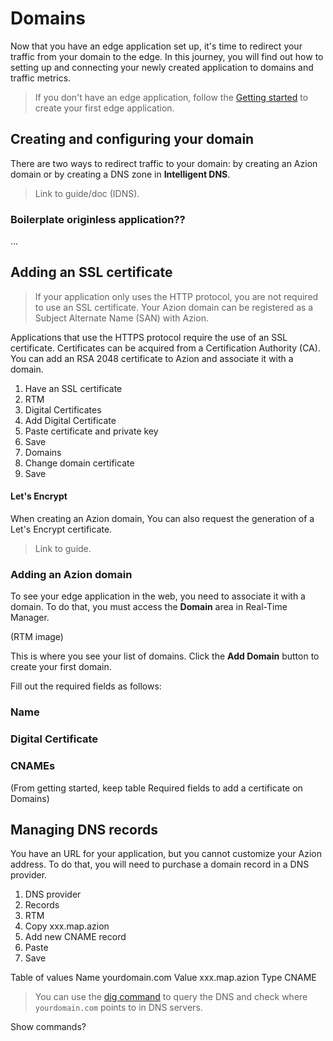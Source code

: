 # Domains

Now that you have an edge application set up, it's time to redirect your traffic from your domain to the edge. In this journey, you will find out how to setting up and connecting your newly created application to domains and traffic metrics.

> If you don't have an edge application, follow the [Getting started]() to create your first edge application.

## Creating and configuring your domain

There are two ways to redirect traffic to your domain: by creating an Azion domain or by creating a DNS zone in **Intelligent DNS**.

> Link to guide/doc (IDNS).

### Boilerplate originless application??

...


## Adding an SSL certificate

> If your application only uses the HTTP protocol, you are not required to use an SSL certificate. Your Azion domain can be registered as a Subject Alternate Name (SAN) with Azion.

Applications that use the HTTPS protocol require the use of an SSL certificate. Certificates can be acquired from a Certification Authority (CA). You can add an RSA 2048 certificate to Azion and associate it with a domain. 


1. Have an SSL certificate
2. RTM
3. Digital Certificates
4. Add Digital Certificate
5. Paste certificate and private key
6. Save
7. Domains
8. Change domain certificate
9. Save

#### Let's Encrypt

When creating an Azion domain, You can also request the generation of a Let's Encrypt certificate.

> Link to guide.

### Adding an Azion domain

To see your edge application in the web, you need to associate it with a domain. To do that, you must access the **Domain** area in Real-Time Manager.

(RTM image)

This is where you see your list of domains. Click the **Add Domain** button to create your first domain.

Fill out the required fields as follows:

### Name

### Digital Certificate

### CNAMEs

(From getting started, keep table Required fields to add a certificate on Domains)

## Managing DNS records

You have an URL for your application, but you cannot customize your Azion address. To do that, you will need to purchase a domain record in a DNS provider.

1. DNS provider
2. Records
3. RTM
4. Copy xxx.map.azion
5. Add new CNAME record
6. Paste
7. Save

Table of values
Name yourdomain.com
Value xxx.map.azion
Type CNAME

> You can use the [dig command]() to query the DNS and check where `yourdomain.com` points to in DNS servers.

Show commands?

